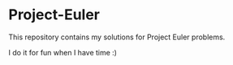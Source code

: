 # Project-Euler

This repository contains my solutions for Project Euler problems.

I do it for fun when I have time :)
